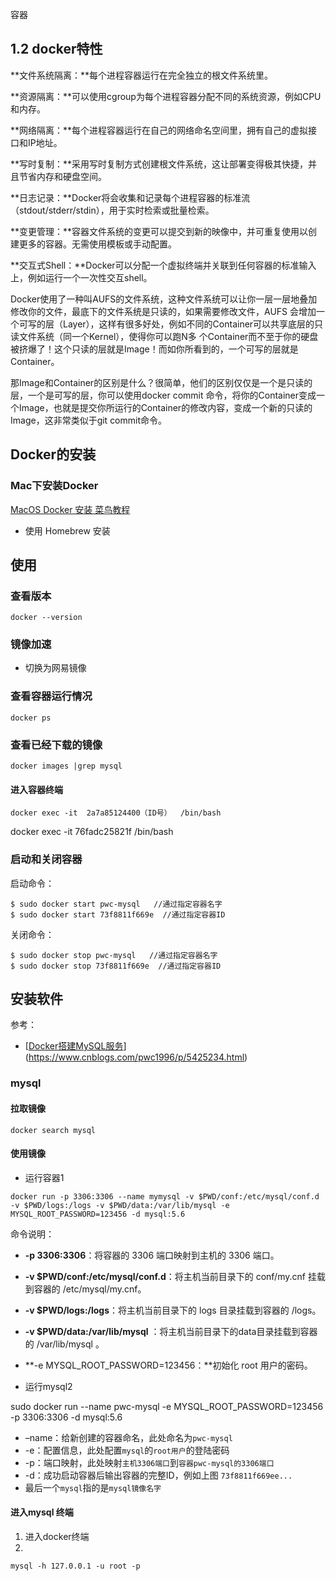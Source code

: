 

容器



## 1.2 docker特性

**文件系统隔离：**每个进程容器运行在完全独立的根文件系统里。

**资源隔离：**可以使用cgroup为每个进程容器分配不同的系统资源，例如CPU和内存。

**网络隔离：**每个进程容器运行在自己的网络命名空间里，拥有自己的虚拟接口和IP地址。

**写时复制：**采用写时复制方式创建根文件系统，这让部署变得极其快捷，并且节省内存和硬盘空间。

**日志记录：**Docker将会收集和记录每个进程容器的标准流（stdout/stderr/stdin），用于实时检索或批量检索。

**变更管理：**容器文件系统的变更可以提交到新的映像中，并可重复使用以创建更多的容器。无需使用模板或手动配置。

**交互式Shell：**Docker可以分配一个虚拟终端并关联到任何容器的标准输入上，例如运行一个一次性交互shell。



Docker使用了一种叫AUFS的文件系统，这种文件系统可以让你一层一层地叠加修改你的文件，最底下的文件系统是只读的，如果需要修改文件，AUFS 会增加一个可写的层（Layer），这样有很多好处，例如不同的Container可以共享底层的只读文件系统（同一个Kernel），使得你可以跑N多 个Container而不至于你的硬盘被挤爆了！这个只读的层就是Image！而如你所看到的，一个可写的层就是Container。

那Image和Container的区别是什么？很简单，他们的区别仅仅是一个是只读的层，一个是可写的层，你可以使用docker commit 命令，将你的Container变成一个Image，也就是提交你所运行的Container的修改内容，变成一个新的只读的Image，这非常类似于git commit命令。 



## Docker的安装

### Mac下安装Docker

[MacOS Docker 安装  菜鸟教程](https://www.runoob.com/docker/macos-docker-install.html)



* 使用 Homebrew 安装

## 使用

### 查看版本

```shell
docker --version
```

### 镜像加速

* 切换为网易镜像

###  查看容器运行情况

```
docker ps 
```

### 查看已经下载的镜像

```
docker images |grep mysql
```

#### 进入容器终端

```
docker exec -it  2a7a85124400（ID号）  /bin/bash
```

docker exec -it  76fadc25821f  /bin/bash





### 启动和关闭容器

启动命令：

```
$ sudo docker start pwc-mysql   //通过指定容器名字
$ sudo docker start 73f8811f669e  //通过指定容器ID
```

关闭命令：

```
$ sudo docker stop pwc-mysql   //通过指定容器名字
$ sudo docker stop 73f8811f669e  //通过指定容器ID
```











## 安装软件



参考：

- [[Docker搭建MySQL服务](https://www.cnblogs.com/pwc1996/p/5425234.html)](https://www.cnblogs.com/pwc1996/p/5425234.html)



### mysql

#### 拉取镜像

```shell
docker search mysql
```

#### 使用镜像



* 运行容器1

```shell
docker run -p 3306:3306 --name mymysql -v $PWD/conf:/etc/mysql/conf.d -v $PWD/logs:/logs -v $PWD/data:/var/lib/mysql -e MYSQL_ROOT_PASSWORD=123456 -d mysql:5.6
```



命令说明：

- **-p 3306:3306**：将容器的 3306 端口映射到主机的 3306 端口。
- **-v $PWD/conf:/etc/mysql/conf.d**：将主机当前目录下的 conf/my.cnf 挂载到容器的 /etc/mysql/my.cnf。
- **-v $PWD/logs:/logs**：将主机当前目录下的 logs 目录挂载到容器的 /logs。
- **-v $PWD/data:/var/lib/mysql** ：将主机当前目录下的data目录挂载到容器的 /var/lib/mysql 。
- **-e MYSQL_ROOT_PASSWORD=123456：**初始化 root 用户的密码。



- 运行mysql2

sudo docker run --name pwc-mysql -e MYSQL_ROOT_PASSWORD=123456 -p 3306:3306 -d mysql:5.6



- –name：给新创建的容器命名，此处命名为`pwc-mysql`
- -e：配置信息，此处配置`mysql`的`root用户`的登陆密码
- -p：端口映射，此处映射`主机3306端口`到`容器pwc-mysql的3306端口`
- -d：成功启动容器后输出容器的完整ID，例如上图 `73f8811f669ee...`
- 最后一个`mysql`指的是`mysql镜像名字`



#### 进入mysql 终端

1. 进入docker终端
2. 

```
mysql -h 127.0.0.1 -u root -p 
```

